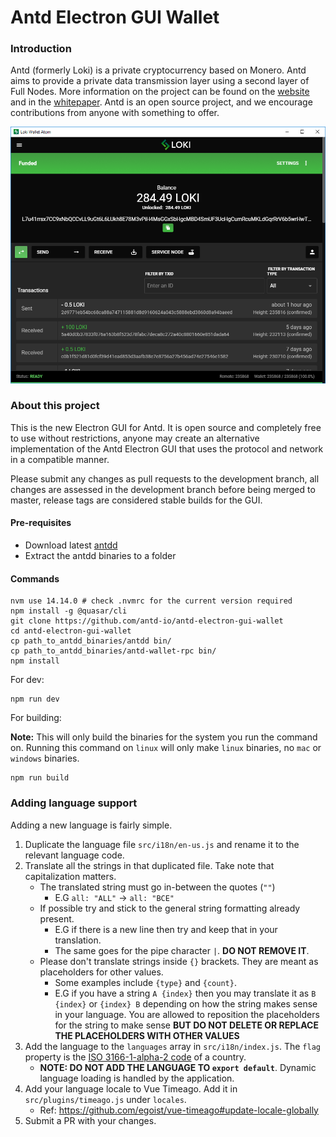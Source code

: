 # Antd Electron GUI Wallet

### Introduction

Antd (formerly Loki) is a private cryptocurrency based on Monero. Antd aims to provide a private data transmission layer using a second layer of Full Nodes.
More information on the project can be found on the [website](https://antd.io) and in the [whitepaper](https://loki.network/whitepaper). Antd is an open source project, and we encourage contributions from anyone with something to offer.

![Antd wallet image](./src-electron/icons/mrcuug.PNG)

### About this project

This is the new Electron GUI for Antd. It is open source and completely free to use without restrictions, anyone may create an alternative implementation of the Antd Electron GUI that uses the protocol and network in a compatible manner.

Please submit any changes as pull requests to the development branch, all changes are assessed in the development branch before being merged to master, release tags are considered stable builds for the GUI.

#### Pre-requisites

- Download latest [antdd](https://github.com/antd-io/antd-core/releases/latest)
- Extract the antdd binaries to a folder

#### Commands

```
nvm use 14.14.0 # check .nvmrc for the current version required
npm install -g @quasar/cli
git clone https://github.com/antd-io/antd-electron-gui-wallet
cd antd-electron-gui-wallet
cp path_to_antdd_binaries/antdd bin/
cp path_to_antdd_binaries/antd-wallet-rpc bin/
npm install
```

For dev:

```
npm run dev
```

For building:

**Note:** This will only build the binaries for the system you run the command on. Running this command on `linux` will only make `linux` binaries, no `mac` or `windows` binaries.

```
npm run build
```

### Adding language support

Adding a new language is fairly simple.

1. Duplicate the language file `src/i18n/en-us.js` and rename it to the relevant language code.
2. Translate all the strings in that duplicated file. Take note that capitalization matters.
   - The translated string must go in-between the quotes (`""`)
     - E.G `all: "ALL"` -> `all: "ВСЕ"`
   - If possible try and stick to the general string formatting already present.
     - E.G if there is a new line then try and keep that in your translation.
     - The same goes for the pipe character `|`. **DO NOT REMOVE IT**.
   - Please don't translate strings inside `{}` brackets. They are meant as placeholders for other values.
     - Some examples include `{type}` and `{count}`.
     - E.G if you have a string `A {index}` then you may translate it as `B {index}` or `{index} B` depending on how the string makes sense in your language. You are allowed to reposition the placeholders for the string to make sense **BUT DO NOT DELETE OR REPLACE THE PLACEHOLDERS WITH OTHER VALUES**
3. Add the language to the `languages` array in `src/i18n/index.js`. The `flag` property is the [ISO 3166-1-alpha-2 code](https://www.iso.org/obp/ui/#search/code/) of a country.
   - **NOTE: DO NOT ADD THE LANGUAGE TO `export default`**. Dynamic language loading is handled by the application.
4. Add your language locale to Vue Timeago. Add it in `src/plugins/timeago.js` under `locales`.
   - Ref: https://github.com/egoist/vue-timeago#update-locale-globally
5. Submit a PR with your changes.
